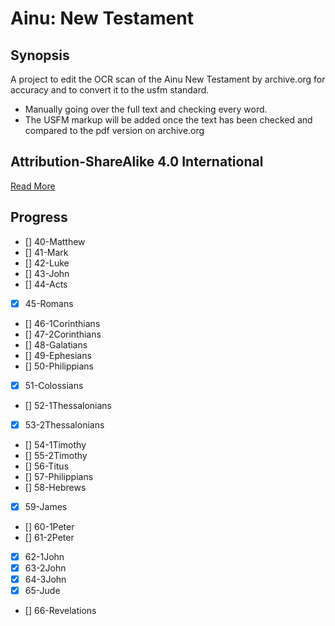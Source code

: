 # Ainu: New Testament

## Synopsis
A project to edit the OCR scan of the Ainu New Testament by archive.org for accuracy and to convert it to the usfm standard.
  - Manually going over the full text and checking every word.
  - The USFM markup will be added once the text has been checked and compared to the pdf version on archive.org

## Attribution-ShareAlike 4.0 International

<a href="http://creativecommons.org/licenses/by-sa/4.0/">Read More</a>

## Progress

- [] 40-Matthew
- [] 41-Mark
- [] 42-Luke
- [] 43-John
- [] 44-Acts
- [x] 45-Romans
- [] 46-1Corinthians
- [] 47-2Corinthians
- [] 48-Galatians
- [] 49-Ephesians
- [] 50-Philippians
- [x] 51-Colossians
- [] 52-1Thessalonians
- [x] 53-2Thessalonians
- [] 54-1Timothy
- [] 55-2Timothy
- [] 56-Titus
- [] 57-Philippians
- [] 58-Hebrews
- [x] 59-James
- [] 60-1Peter
- [] 61-2Peter
- [x] 62-1John
- [x] 63-2John
- [x] 64-3John
- [x] 65-Jude
- [] 66-Revelations